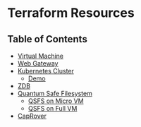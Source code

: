 <h1> Terraform Resources </h1>

<h2> Table of Contents </h2>

- [Virtual Machine](./terraform_vm.html)
- [Web Gateway](./terraform_vm_gateway.html)
- [Kubernetes Cluster](./terraform_k8s.html)
  - [Demo](./terraform_k8s_demo.html)
- [ZDB](./terraform_zdb.html)
- [Quantum Safe Filesystem](./terraform_qsfs.md)
  - [QSFS on Micro VM](./terraform_qsfs_on_microvm.md)
  - [QSFS on Full VM](./terraform_qsfs_on_full_vm.md)
- [CapRover](./terraform_caprover.html)
